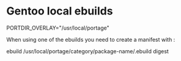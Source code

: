 # Gentoo local ebuilds

PORTDIR_OVERLAY="/usr/local/portage"

When using one of the ebuilds you need to create a manifest with :

ebuild /usr/local/portage/category/package-name/.ebuild digest
